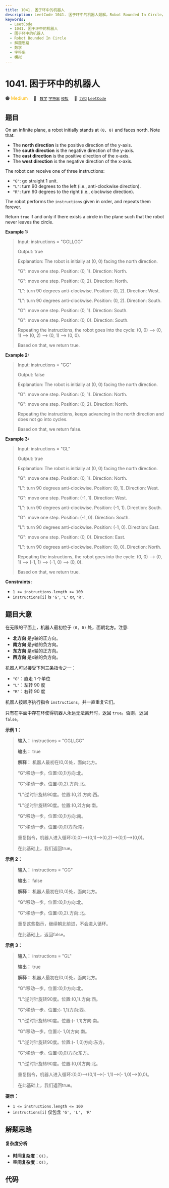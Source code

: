 ```yaml
---
title: 1041. 困于环中的机器人
description: LeetCode 1041. 困于环中的机器人题解，Robot Bounded In Circle，包含解题思路、复杂度分析以及完整的 JavaScript 代码实现。
keywords:
  - LeetCode
  - 1041. 困于环中的机器人
  - 困于环中的机器人
  - Robot Bounded In Circle
  - 解题思路
  - 数学
  - 字符串
  - 模拟
---
```


# 1041. 困于环中的机器人

🟠 <font color=#ffb800>Medium</font>&emsp; 🔖&ensp; [`数学`](/tag/math.md) [`字符串`](/tag/string.md) [`模拟`](/tag/simulation.md)&emsp; 🔗&ensp;[`力扣`](https://leetcode.cn/problems/robot-bounded-in-circle) [`LeetCode`](https://leetcode.com/problems/robot-bounded-in-circle)

## 题目

On an infinite plane, a robot initially stands at `(0, 0)` and faces north.
Note that:

  * The **north direction** is the positive direction of the y-axis.
  * The **south direction** is the negative direction of the y-axis.
  * The **east direction** is the positive direction of the x-axis.
  * The **west direction** is the negative direction of the x-axis.

The robot can receive one of three instructions:

  * `"G"`: go straight 1 unit.
  * `"L"`: turn 90 degrees to the left (i.e., anti-clockwise direction).
  * `"R"`: turn 90 degrees to the right (i.e., clockwise direction).

The robot performs the `instructions` given in order, and repeats them
forever.

Return `true` if and only if there exists a circle in the plane such that the
robot never leaves the circle.



**Example 1:**

> Input: instructions = "GGLLGG"
> 
> Output: true
> 
> Explanation: The robot is initially at (0, 0) facing the north direction.
> 
> "G": move one step. Position: (0, 1). Direction: North.
> 
> "G": move one step. Position: (0, 2). Direction: North.
> 
> "L": turn 90 degrees anti-clockwise. Position: (0, 2). Direction: West.
> 
> "L": turn 90 degrees anti-clockwise. Position: (0, 2). Direction: South.
> 
> "G": move one step. Position: (0, 1). Direction: South.
> 
> "G": move one step. Position: (0, 0). Direction: South.
> 
> Repeating the instructions, the robot goes into the cycle: (0, 0) --> (0, 1) --> (0, 2) --> (0, 1) --> (0, 0).
> 
> Based on that, we return true.

**Example 2:**

> Input: instructions = "GG"
> 
> Output: false
> 
> Explanation: The robot is initially at (0, 0) facing the north direction.
> 
> "G": move one step. Position: (0, 1). Direction: North.
> 
> "G": move one step. Position: (0, 2). Direction: North.
> 
> Repeating the instructions, keeps advancing in the north direction and does not go into cycles.
> 
> Based on that, we return false.

**Example 3:**

> Input: instructions = "GL"
> 
> Output: true
> 
> Explanation: The robot is initially at (0, 0) facing the north direction.
> 
> "G": move one step. Position: (0, 1). Direction: North.
> 
> "L": turn 90 degrees anti-clockwise. Position: (0, 1). Direction: West.
> 
> "G": move one step. Position: (-1, 1). Direction: West.
> 
> "L": turn 90 degrees anti-clockwise. Position: (-1, 1). Direction: South.
> 
> "G": move one step. Position: (-1, 0). Direction: South.
> 
> "L": turn 90 degrees anti-clockwise. Position: (-1, 0). Direction: East.
> 
> "G": move one step. Position: (0, 0). Direction: East.
> 
> "L": turn 90 degrees anti-clockwise. Position: (0, 0). Direction: North.
> 
> Repeating the instructions, the robot goes into the cycle: (0, 0) --> (0, 1) --> (-1, 1) --> (-1, 0) --> (0, 0).
> 
> Based on that, we return true.

**Constraints:**

  * `1 <= instructions.length <= 100`
  * `instructions[i]` is `'G'`, `'L'` or, `'R'`.


## 题目大意

在无限的平面上，机器人最初位于 `(0, 0)` 处，面朝北方。注意:

  * **北方向** 是y轴的正方向。
  * **南方向** 是y轴的负方向。
  * **东方向** 是x轴的正方向。
  * **西方向** 是x轴的负方向。

机器人可以接受下列三条指令之一：

  * `"G"`：直走 1 个单位
  * `"L"`：左转 90 度
  * `"R"`：右转 90 度

机器人按顺序执行指令 `instructions`，并一直重复它们。

只有在平面中存在环使得机器人永远无法离开时，返回 `true`。否则，返回 `false`。



**示例 1：**

> 
> 
> 
> 
> 
> **输入：** instructions = "GGLLGG"
> 
> **输出：** true
> 
> **解释：** 机器人最初在(0,0)处，面向北方。
> 
> “G”:移动一步。位置:(0,1)方向:北。
> 
> “G”:移动一步。位置:(0,2).方向:北。
> 
> “L”:逆时针旋转90度。位置:(0,2).方向:西。
> 
> “L”:逆时针旋转90度。位置:(0,2)方向:南。
> 
> “G”:移动一步。位置:(0,1)方向:南。
> 
> “G”:移动一步。位置:(0,0)方向:南。
> 
> 重复指令，机器人进入循环:(0,0)——>(0,1)——>(0,2)——>(0,1)——>(0,0)。
> 
> 在此基础上，我们返回true。
> 
> 

**示例 2：**

> 
> 
> 
> 
> 
> **输入：** instructions = "GG"
> 
> **输出：** false
> 
> **解释：** 机器人最初在(0,0)处，面向北方。
> 
> “G”:移动一步。位置:(0,1)方向:北。
> 
> “G”:移动一步。位置:(0,2).方向:北。
> 
> 重复这些指示，继续朝北前进，不会进入循环。
> 
> 在此基础上，返回false。
> 
> 

**示例 3：**

> 
> 
> 
> 
> 
> **输入：** instructions = "GL"
> 
> **输出：** true
> 
> **解释：** 机器人最初在(0,0)处，面向北方。
> 
> “G”:移动一步。位置:(0,1)方向:北。
> 
> “L”:逆时针旋转90度。位置:(0,1).方向:西。
> 
> “G”:移动一步。位置:(- 1,1)方向:西。
> 
> “L”:逆时针旋转90度。位置:(- 1,1)方向:南。
> 
> “G”:移动一步。位置:(- 1,0)方向:南。
> 
> “L”:逆时针旋转90度。位置:(- 1,0)方向:东方。
> 
> “G”:移动一步。位置:(0,0)方向:东方。
> 
> “L”:逆时针旋转90度。位置:(0,0)方向:北。
> 
> 重复指令，机器人进入循环:(0,0)——>(0,1)——>(- 1,1)——>(- 1,0)——>(0,0)。
> 
> 在此基础上，我们返回true。



**提示：**

  * `1 <= instructions.length <= 100`
  * `instructions[i]` 仅包含 `'G', 'L', 'R'`


## 解题思路

#### 复杂度分析

- **时间复杂度**：`O()`，
- **空间复杂度**：`O()`，

## 代码

```javascript

```